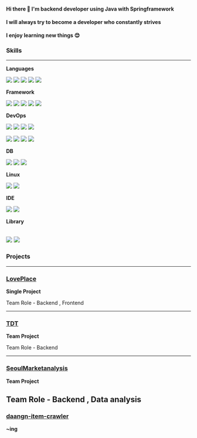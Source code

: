 
#### Hi there  👋 I'm backend developer using Java with Springframework 

#### I will always try to become a developer who constantly strives

**I enjoy learning new things 😊**


### Skills 
-------------------
**Languages**

<img src="https://img.shields.io/badge/java-007396?style=for-the-badge&logo=java&logoColor=white"> <img src="https://img.shields.io/badge/Python-3776AB?style=for-the-badge&logo=Python&logoColor=white"> <img src="https://img.shields.io/badge/JavaScript-F7DF1E?style=for-the-badge&logo=JavaScript&logoColor=white">  <img src="https://img.shields.io/badge/html5-E34F26?style=for-the-badge&logo=javascript&logoColor=white"> <img src="https://img.shields.io/badge/css-1572B6?style=for-the-badge&logo=css3&logoColor=white"> 

**Framework** 

<img src="https://img.shields.io/badge/springboot-6DB33F?style=for-the-badge&logo=springboot&logoColor=white"> <img src="https://img.shields.io/badge/spring data jpa-6DB33F?style=for-the-badge&logo=springdatajpat&logoColor=white"> <img src="https://img.shields.io/badge/Spring Security-6DB33F?style=for-the-badge&logo=Spring Security&logoColor=white"> <img src="https://img.shields.io/badge/Spring Batch-6DB33F?style=for-the-badge&logo=Spring Batch&logoColor=white"> <img src="https://img.shields.io/badge/Flask-000000?style=for-the-badge&logo=Flask&logoColor=white">

**DevOps** 

<img src="https://img.shields.io/badge/git-F05032?style=for-the-badge&logo=git&logoColor=white"> <img src="https://img.shields.io/badge/GitHub Actions-2088FF?style=for-the-badge&logo=GitHub Actions&logoColor=white"> <img src="https://img.shields.io/badge/GitHub-181717?style=for-the-badge&logo=GitHub&logoColor=white"> <img src="https://img.shields.io/badge/codedeploy-4053D6?style=for-the-badge&logo=codedeploy&logoColor=white">

<img src="https://img.shields.io/badge/Amazon EC2-FF9900?style=for-the-badge&logo=Amazon EC2&logoColor=white"> <img src="https://img.shields.io/badge/Amazon ECS-FF9900?style=for-the-badge&logo=Amazon ECS&logoColor=white"> <img src="https://img.shields.io/badge/Amazon ECR-FF9900?style=for-the-badge&logo=Amazon ECR&logoColor=white"> <img src="https://img.shields.io/badge/Docker-2496ED?style=for-the-badge&logo=Docker&logoColor=white">

**DB**

<img src="https://img.shields.io/badge/mysql-1572B6?style=for-the-badge&logo=mysql&logoColor=white"> <img src="https://img.shields.io/badge/MariaDB-003545?style=for-the-badge&logo=MariaDB&logoColor=white"> <img src="https://img.shields.io/badge/Redis-DC382D?style=for-the-badge&logo=Redis&logoColor=white"> 


**Linux** 

<img src="https://img.shields.io/badge/ubuntu-FCC624?style=for-the-badge&logo=ubuntu&logoColor=black"> <img src="https://img.shields.io/badge/CentOS-262577?style=for-the-badge&logo=CentOS&logoColor=black">


**IDE** 

<img src="https://img.shields.io/badge/IntelliJ IDEA-1572B6?style=for-the-badge&logo=IntelliJ IDEA&logoColor=white"> <img src="https://img.shields.io/badge/Visual Studio Code-1572B6?style=for-the-badge&logo=Visual Studio Code&logoColor=white"> 


**Library** 

<img src="https://img.shields.io/badge/thymeleaf-47A248?style=for-the-badge&logo=thymeleaf&logoColor=white"> <img src="https://img.shields.io/badge/query dsl-3776AB?style=for-the-badge&logo=query dsl&logoColor=white"> 
-----------

### Projects
-------------------
### [LovePlace](https://github.com/jungsolsol/lovelove)

**Single Project** 

Team Role - Backend , Frontend 

-----------
### [TDT](https://github.com/orgs/ToDoTogether-TDT/repositories)

**Team Project** 

Team Role - Backend 

-----------
### [SeoulMarketanalysis](https://github.com/jungsolsol/SeoulMarketanalysis)

**Team Project**

Team Role - Backend , Data analysis
-----------
### [daangn-item-crawler](https://github.com/jungsolsol/BatchScheduling)

**~ing**


